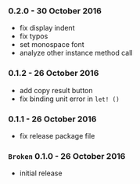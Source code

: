 ### 0.2.0 - 30 October 2016
* fix display indent
* fix typos
* set monospace font
* analyze other instance method call

### 0.1.2 - 26 October 2016
* add copy result button
* fix binding unit error in ``let! ()``

### 0.1.1 - 26 October 2016
* fix release package file

### ``Broken`` 0.1.0 - 26 October 2016
* initial release
